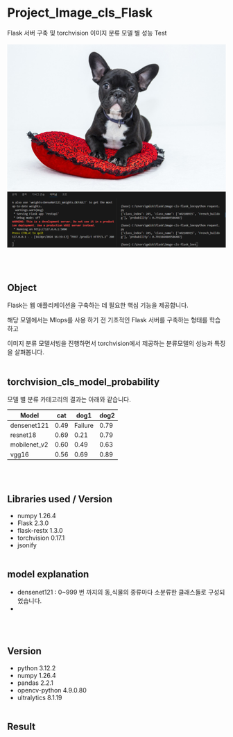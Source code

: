 # Project_Image_cls_Flask

Flask 서버 구축 및 torchvision 이미지 분류 모델 별 성능 Test
<br /><br /> 
<img src="image/dog2.jpg">
<img src="image/Flask_server_result.png">

<br /><br /> 
## Object

Flask는 웹 애플리케이션을 구축하는 데 필요한 핵심 기능을 제공합니다.

해당 모델에서는 Mlops를 사용 하기 전 기초적인 Flask 서버를 구축하는 형태를 학습하고

이미지 분류 모델서빙을 진행하면서 torchvision에서 제공하는 분류모델의 성능과 특징을 살펴봅니다.
<br /><br /> 
## torchvision_cls_model_probability

모델 별 분류 카테고리의 결과는 아래와 같습니다.

|Model|cat|dog1|dog2|
|------|---|---|---|
|densenet121|0.49|Failure|0.79|
|resnet18|0.69|0.21|0.79|
|mobilenet_v2|0.60|0.49|0.63|
|vgg16|0.56|0.69|0.89|

<br /><br /> 
## Libraries used / Version

- numpy 1.26.4
- Flask  2.3.0
- flask-restx 1.3.0
- torchvision 0.17.1
- jsonify
<br /><br /> 
## model explanation

- densenet121 : 0~999 번 까지의 동,식물의 종류마다 소분류한 클래스들로 구성되었습니다.
- 

<br /><br /> 
## Version

- python 3.12.2
- numpy 1.26.4
- pandas 2.2.1
- opencv-python 4.9.0.80
- ultralytics 8.1.19
<br /><br /> 
## Result

